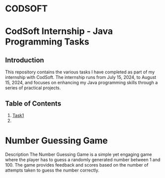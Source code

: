 # CODSOFT

# CodSoft Internship - Java Programming Tasks

## Introduction
This repository contains the various tasks I have completed as part of my internship with CodSoft. The internship runs from July 15, 2024, to August 15, 2024, and focuses on enhancing my Java programming skills through a series of practical projects.

## Table of Contents
1. [Task1](#number-guessing-game)
2. 

# Number Guessing Game
 Description
The Number Guessing Game is a simple yet engaging game where the player has to guess a randomly generated number between 1 and 100. The game provides feedback and scores based on the number of attempts taken to guess the number correctly.
